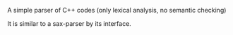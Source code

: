 A simple parser of C++ codes (only lexical analysis, no semantic checking)

It is similar to a sax-parser by its interface.
